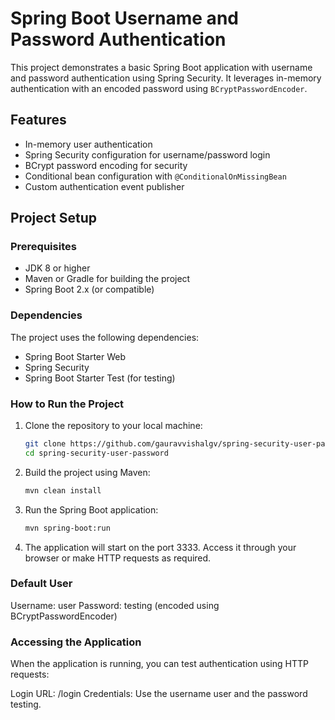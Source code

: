 # Spring Boot Username and Password Authentication

This project demonstrates a basic Spring Boot application with username and password authentication using Spring Security. It leverages in-memory authentication with an encoded password using `BCryptPasswordEncoder`.

## Features
- In-memory user authentication
- Spring Security configuration for username/password login
- BCrypt password encoding for security
- Conditional bean configuration with `@ConditionalOnMissingBean`
- Custom authentication event publisher

## Project Setup

### Prerequisites
- JDK 8 or higher
- Maven or Gradle for building the project
- Spring Boot 2.x (or compatible)

### Dependencies
The project uses the following dependencies:
- Spring Boot Starter Web
- Spring Security
- Spring Boot Starter Test (for testing)

### How to Run the Project

1. Clone the repository to your local machine:
   ```bash
   git clone https://github.com/gauravvishalgv/spring-security-user-password.git
   cd spring-security-user-password
   ```

2. Build the project using Maven:

    ```bash
    mvn clean install
    ```
3. Run the Spring Boot application:

    ```bash
    mvn spring-boot:run
    ```
4. The application will start on the port 3333. Access it through your browser or make HTTP requests as required.

### Default User

Username: user
Password: testing (encoded using BCryptPasswordEncoder)

### Accessing the Application

When the application is running, you can test authentication using HTTP requests:

Login URL: /login
Credentials: Use the username user and the password testing.